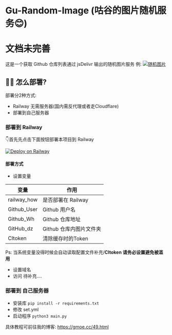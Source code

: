 # Gu-Random-Image (咕谷的图片随机服务😊) 
# 文档未完善

这是一个获取 Github 仓库列表通过 jsDelivr 输出的随机图片服务
例:
[![随机图片](https://rimg.gumoe.cc)]()

## 💁‍♀️ 怎么部署?

部署分2种方式:
- Railway 无需服务器(国内需反代理或者走Cloudflare)
- 部署到自己服务器

### 部署到 Railway
👇首先先点击下面按钮部署本项目到  Railway

[![Deploy on Railway](https://railway.app/button.svg)](https://railway.app/new?template=https%3A%2F%2Fgithub.com%2Frailwayapp%2Fexamples%2Ftree%2Fmaster%2Fexamples%2Fflask)

#### 部署方式
- 设置变量

| 变量 | 作用 |
| ------- | ------- |
| railway_how | 是否部署在 Railway |
| Github_User | Github 用户名 |
| Github_Wh |Github 仓库地址|
| GitHub_dz | Github 仓库内图片文件夹 |
| Cltoken |清除缓存时的Token|

Ps: 当系统变量没得时候会自动读取配置文件补充/**Cltoken 请务必设置避免被滥用**
- 设置域名 
- 访问
待补充....

### 部署到 自己服务器
- 安装库 `pip install -r requirements.txt`
- 修改 set.yml
- 启动程序 `python3 main.py`

具体教程可前往我的博客:
https://gmoe.cc/49.html
